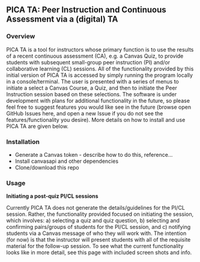 
## PICA TA: Peer Instruction and Continuous Assessment via a (digital) TA

### Overview
PICA TA is a tool for instructors whose primary function is to use the results of a recent continuous assessment (CA), e.g. a Canvas Quiz, to provide students with subsequent small-group peer instruction (PI) and/or collaborative learning (CL) sessions. All of the functionality provided by this initial version of PICA TA is accessed by simply running the program locally in a console/terminal. The user is presented with a series of menus to initiate a select a Canvas Course, a Quiz, and then to initiate the Peer Instruction session based on these selections. The software is under development with plans for additional functionality in the future, so please feel free to suggest features you would like see in the future (browse open GitHub Issues here, and open a new Issue if you do not see the features/functionality you desire). More details on how to install and use PICA TA are given below.

### Installation
- Generate a Canvas token - describe how to do this, reference...
- Install canvasapi and other dependencies
- Clone/download this repo

### Usage

__Initiating a post-quiz PI/CL sessions__ 

Currently PICA TA does not generate the details/guidelines for the PI/CL session. Rather, the functionality provided focused on initiating the session, which involves: a) selecting a quiz and quiz question, b) selecting and confirming pairs/groups of students for the PI/CL session, and c) notifying students via a Canvas message of who they will work with. The intention (for now) is that the instructor will present students with all of the requisite material for the follow-up session. To see what the current functionality looks like in more detail, see this page with included screen shots and info.

